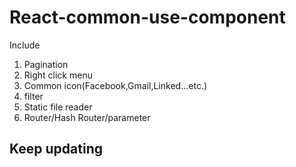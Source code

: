 # React-common-use-component

Include 

1. Pagination
2. Right click menu
3. Common icon(Facebook,Gmail,Linked...etc.)
4. filter
5. Static file reader
6. Router/Hash Router/parameter

## Keep updating
